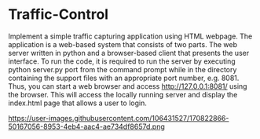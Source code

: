 # Traffic-Control

Implement a simple traffic capturing application using HTML webpage. The application is a web-based system that consists of two parts. The web server written in python and a browser-based client that presents the user interface. To run the code, it is required to run the server by executing python server.py port from the command prompt while in the directory containing the support files with an appropriate port number, e.g. 8081. Thus, you can start a web browser and access http://127.0.0.1:8081/ using the browser. This will access the locally running server and display the index.html page that allows a user to login.

https://user-images.githubusercontent.com/106431527/170822866-50167056-8953-4eb4-aac4-ae734df8657d.png
